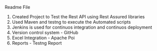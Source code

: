 Readme File


1. Created Project to Test the Rest API using Rest Assured libraries
2. Used Maven and testng to execute the Automated scripts
3. Jenkins is used for continuos integration and continuos deployment
4. Version control system - GitHub
5. Excel Integration - Apache Poi
6. Reports - Testng Report

